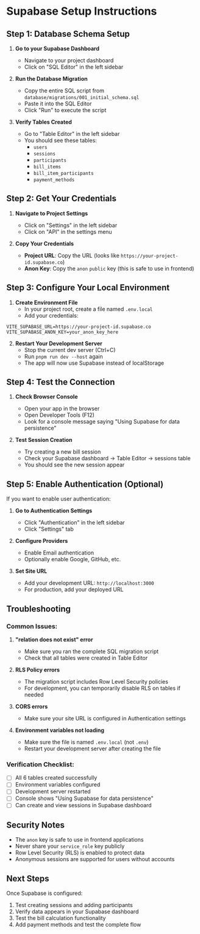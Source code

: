 # Supabase Setup Instructions

## Step 1: Database Schema Setup

1. **Go to your Supabase Dashboard**
   - Navigate to your project dashboard
   - Click on "SQL Editor" in the left sidebar

2. **Run the Database Migration**
   - Copy the entire SQL script from `database/migrations/001_initial_schema.sql`
   - Paste it into the SQL Editor
   - Click "Run" to execute the script

3. **Verify Tables Created**
   - Go to "Table Editor" in the left sidebar
   - You should see these tables:
     - `users`
     - `sessions`
     - `participants`
     - `bill_items`
     - `bill_item_participants`
     - `payment_methods`

## Step 2: Get Your Credentials

1. **Navigate to Project Settings**
   - Click on "Settings" in the left sidebar
   - Click on "API" in the settings menu

2. **Copy Your Credentials**
   - **Project URL**: Copy the URL (looks like `https://your-project-id.supabase.co`)
   - **Anon Key**: Copy the `anon` `public` key (this is safe to use in frontend)

## Step 3: Configure Your Local Environment

1. **Create Environment File**
   - In your project root, create a file named `.env.local`
   - Add your credentials:

```env
VITE_SUPABASE_URL=https://your-project-id.supabase.co
VITE_SUPABASE_ANON_KEY=your_anon_key_here
```

2. **Restart Your Development Server**
   - Stop the current dev server (Ctrl+C)
   - Run `pnpm run dev --host` again
   - The app will now use Supabase instead of localStorage

## Step 4: Test the Connection

1. **Check Browser Console**
   - Open your app in the browser
   - Open Developer Tools (F12)
   - Look for a console message saying "Using Supabase for data persistence"

2. **Test Session Creation**
   - Try creating a new bill session
   - Check your Supabase dashboard → Table Editor → sessions table
   - You should see the new session appear

## Step 5: Enable Authentication (Optional)

If you want to enable user authentication:

1. **Go to Authentication Settings**
   - Click "Authentication" in the left sidebar
   - Click "Settings" tab

2. **Configure Providers**
   - Enable Email authentication
   - Optionally enable Google, GitHub, etc.

3. **Set Site URL**
   - Add your development URL: `http://localhost:3000`
   - For production, add your deployed URL

## Troubleshooting

### Common Issues:

1. **"relation does not exist" error**
   - Make sure you ran the complete SQL migration script
   - Check that all tables were created in Table Editor

2. **RLS Policy errors**
   - The migration script includes Row Level Security policies
   - For development, you can temporarily disable RLS on tables if needed

3. **CORS errors**
   - Make sure your site URL is configured in Authentication settings

4. **Environment variables not loading**
   - Make sure the file is named `.env.local` (not `.env`)
   - Restart your development server after creating the file

### Verification Checklist:

- [ ] All 6 tables created successfully
- [ ] Environment variables configured
- [ ] Development server restarted
- [ ] Console shows "Using Supabase for data persistence"
- [ ] Can create and view sessions in Supabase dashboard

## Security Notes

- The `anon` key is safe to use in frontend applications
- Never share your `service_role` key publicly
- Row Level Security (RLS) is enabled to protect data
- Anonymous sessions are supported for users without accounts

## Next Steps

Once Supabase is configured:
1. Test creating sessions and adding participants
2. Verify data appears in your Supabase dashboard
3. Test the bill calculation functionality
4. Add payment methods and test the complete flow

